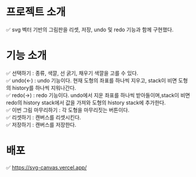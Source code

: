# 프로젝트 소개
✅ svg 벡터 기반의 그림판을 리셋, 저장, undo 및 redo 기능과 함께 구현했다.

# 기능 소개 
✅ 선택하기 : 종류, 색깔, 선 굵기, 채우기 색깔을 고를 수 있다.
<br/>
✅ undo(<-) : undo 기능이다. 현재 도형의 좌표를 하나씩 지우고, stack이 비면 도형의 history를 하나씩 지워나간다.  
✅ redo(->) : redo 기능이다. undo에서 지운 좌표를 하나씩 받아들이며,stack이 비면 redo의 history stack에서 값을 가져와 도형의 history stack에 추가한다. 
<br/>
✅ 이번 그림 마무리하기 : 각 도형을 마무리짓는 버튼이다. 
<br/>
✅ 리셋하기 : 캔버스를 리셋시킨다. 
<br/>
✅ 저장하기 : 캔버스를 저장한다.


# 배포 
✅ https://svg-canvas.vercel.app/
